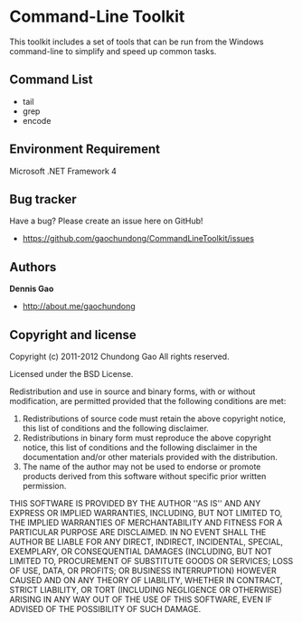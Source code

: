 Command-Line Toolkit
====================

This toolkit includes a set of tools that can be run from the Windows command-line to simplify and speed up common tasks.


Command List
-----------------------

+ tail
+ grep
+ encode


Environment Requirement
-----------------------

Microsoft .NET Framework 4

Bug tracker
-----------

Have a bug? Please create an issue here on GitHub!

+ https://github.com/gaochundong/CommandLineToolkit/issues


Authors
-------

**Dennis Gao** 

+ http://about.me/gaochundong


Copyright and license
---------------------

Copyright (c) 2011-2012 Chundong Gao
All rights reserved.

Licensed under the BSD License.

Redistribution and use in source and binary forms, with or without
modification, are permitted provided that the following conditions
are met:
1. Redistributions of source code must retain the above copyright
   notice, this list of conditions and the following disclaimer.
2. Redistributions in binary form must reproduce the above copyright
   notice, this list of conditions and the following disclaimer in the
   documentation and/or other materials provided with the distribution.
3. The name of the author may not be used to endorse or promote products
   derived from this software without specific prior written permission.

THIS SOFTWARE IS PROVIDED BY THE AUTHOR ''AS IS'' AND ANY EXPRESS OR
IMPLIED WARRANTIES, INCLUDING, BUT NOT LIMITED TO, THE IMPLIED WARRANTIES
OF MERCHANTABILITY AND FITNESS FOR A PARTICULAR PURPOSE ARE DISCLAIMED.
IN NO EVENT SHALL THE AUTHOR BE LIABLE FOR ANY DIRECT, INDIRECT,
INCIDENTAL, SPECIAL, EXEMPLARY, OR CONSEQUENTIAL DAMAGES (INCLUDING, BUT
NOT LIMITED TO, PROCUREMENT OF SUBSTITUTE GOODS OR SERVICES; LOSS OF USE,
DATA, OR PROFITS; OR BUSINESS INTERRUPTION) HOWEVER CAUSED AND ON ANY
THEORY OF LIABILITY, WHETHER IN CONTRACT, STRICT LIABILITY, OR TORT
(INCLUDING NEGLIGENCE OR OTHERWISE) ARISING IN ANY WAY OUT OF THE USE OF
THIS SOFTWARE, EVEN IF ADVISED OF THE POSSIBILITY OF SUCH DAMAGE.
